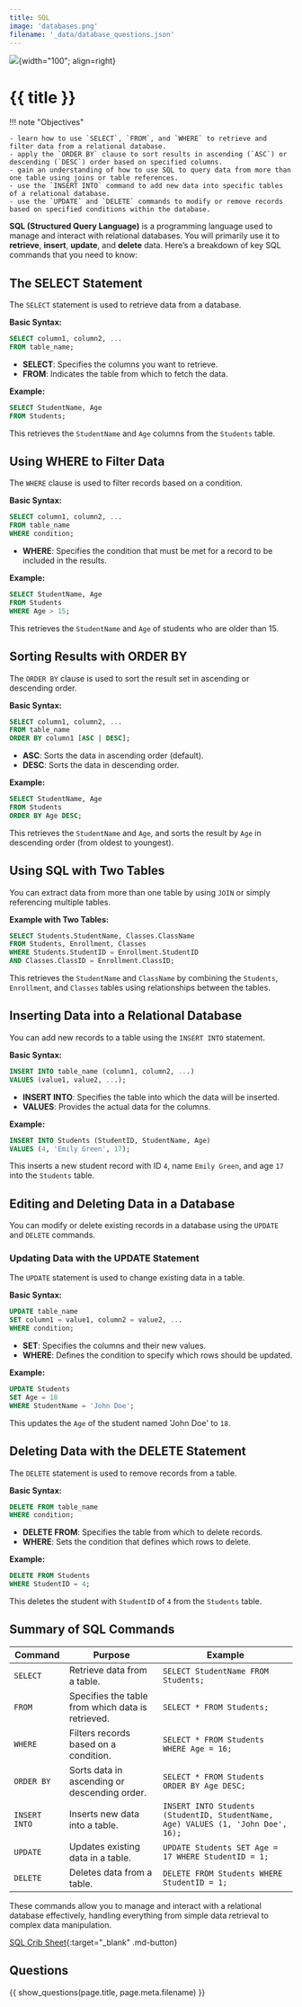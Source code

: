 ```yaml
---
title: SQL
image: 'databases.png'
filename: '_data/database_questions.json'
---
```


![](../../assets/images/topics/{{image}}){width="100"; align=right}

# {{ title }}

!!! note "Objectives"

    - learn how to use `SELECT`, `FROM`, and `WHERE` to retrieve and filter data from a relational database.
    - apply the `ORDER BY` clause to sort results in ascending (`ASC`) or descending (`DESC`) order based on specified columns.
    - gain an understanding of how to use SQL to query data from more than one table using joins or table references.
    - use the `INSERT INTO` command to add new data into specific tables of a relational database.
    - use the `UPDATE` and `DELETE` commands to modify or remove records based on specified conditions within the database.

**SQL (Structured Query Language)** is a programming language used to manage and interact with relational databases. You will primarily use it to **retrieve**, **insert**, **update**, and **delete** data. Here’s a breakdown of key SQL commands that you need to know:


## The SELECT Statement

The `SELECT` statement is used to retrieve data from a database.

**Basic Syntax:**
```sql
SELECT column1, column2, ... 
FROM table_name;
```

- **SELECT**: Specifies the columns you want to retrieve.
- **FROM**: Indicates the table from which to fetch the data.

**Example:**
```sql
SELECT StudentName, Age 
FROM Students;
```
This retrieves the `StudentName` and `Age` columns from the `Students` table.

## Using WHERE to Filter Data

The `WHERE` clause is used to filter records based on a condition.

**Basic Syntax:**
```sql
SELECT column1, column2, ...
FROM table_name
WHERE condition;
```

- **WHERE**: Specifies the condition that must be met for a record to be included in the results.

**Example:**
```sql
SELECT StudentName, Age 
FROM Students
WHERE Age > 15;
```
This retrieves the `StudentName` and `Age` of students who are older than 15.

## Sorting Results with ORDER BY

The `ORDER BY` clause is used to sort the result set in ascending or descending order.

**Basic Syntax:**
```sql
SELECT column1, column2, ...
FROM table_name
ORDER BY column1 [ASC | DESC];
```

- **ASC**: Sorts the data in ascending order (default).
- **DESC**: Sorts the data in descending order.

**Example:**
```sql
SELECT StudentName, Age 
FROM Students
ORDER BY Age DESC;
```
This retrieves the `StudentName` and `Age`, and sorts the result by `Age` in descending order (from oldest to youngest).

## Using SQL with Two Tables

You can extract data from more than one table by using `JOIN` or simply referencing multiple tables.

**Example with Two Tables:**
```sql
SELECT Students.StudentName, Classes.ClassName 
FROM Students, Enrollment, Classes
WHERE Students.StudentID = Enrollment.StudentID 
AND Classes.ClassID = Enrollment.ClassID;
```
This retrieves the `StudentName` and `ClassName` by combining the `Students`, `Enrollment`, and `Classes` tables using relationships between the tables.

## Inserting Data into a Relational Database

You can add new records to a table using the `INSERT INTO` statement.

**Basic Syntax:**
```sql
INSERT INTO table_name (column1, column2, ...)
VALUES (value1, value2, ...);
```

- **INSERT INTO**: Specifies the table into which the data will be inserted.
- **VALUES**: Provides the actual data for the columns.

**Example:**
```sql
INSERT INTO Students (StudentID, StudentName, Age)
VALUES (4, 'Emily Green', 17);
```
This inserts a new student record with ID `4`, name `Emily Green`, and age `17` into the `Students` table.

## Editing and Deleting Data in a Database

You can modify or delete existing records in a database using the `UPDATE` and `DELETE` commands.

### **Updating Data with the UPDATE Statement**

The `UPDATE` statement is used to change existing data in a table.

**Basic Syntax:**
```sql
UPDATE table_name
SET column1 = value1, column2 = value2, ...
WHERE condition;
```

- **SET**: Specifies the columns and their new values.
- **WHERE**: Defines the condition to specify which rows should be updated.

**Example:**
```sql
UPDATE Students
SET Age = 18
WHERE StudentName = 'John Doe';
```
This updates the `Age` of the student named 'John Doe' to `18`.

## **Deleting Data with the DELETE Statement**

The `DELETE` statement is used to remove records from a table.

**Basic Syntax:**
```sql
DELETE FROM table_name
WHERE condition;
```

- **DELETE FROM**: Specifies the table from which to delete records.
- **WHERE**: Sets the condition that defines which rows to delete.

**Example:**
```sql
DELETE FROM Students
WHERE StudentID = 4;
```
This deletes the student with `StudentID` of `4` from the `Students` table.

## Summary of SQL Commands

| **Command** | **Purpose** | **Example** |
|-------------|-------------|-------------|
| `SELECT`    | Retrieve data from a table. | `SELECT StudentName FROM Students;` |
| `FROM`      | Specifies the table from which data is retrieved. | `SELECT * FROM Students;` |
| `WHERE`     | Filters records based on a condition. | `SELECT * FROM Students WHERE Age = 16;` |
| `ORDER BY`  | Sorts data in ascending or descending order. | `SELECT * FROM Students ORDER BY Age DESC;` |
| `INSERT INTO` | Inserts new data into a table. | `INSERT INTO Students (StudentID, StudentName, Age) VALUES (1, 'John Doe', 16);` |
| `UPDATE`    | Updates existing data in a table. | `UPDATE Students SET Age = 17 WHERE StudentID = 1;` |
| `DELETE`    | Deletes data from a table. | `DELETE FROM Students WHERE StudentID = 1;` |

These commands allow you to manage and interact with a relational database effectively, handling everything from simple data retrieval to complex data manipulation.

[SQL Crib Sheet](../../files/SQL-cribsheet.pdf){:target="\_blank" .md-button}

## Questions

{{ show_questions(page.title, page.meta.filename) }}

